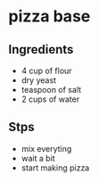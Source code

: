 # pizza base 

## Ingredients
- 4 cup of flour
- dry yeast
- teaspoon of salt
- 2 cups of water

## Stps
- mix everyting
- wait a bit
- start making pizza